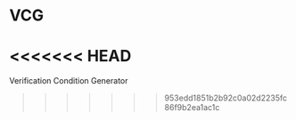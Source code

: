 # VCG
<<<<<<< HEAD
=======
Verification Condition Generator

>>>>>>> 953edd1851b2b92c0a02d2235fc86f9b2ea1ac1c
